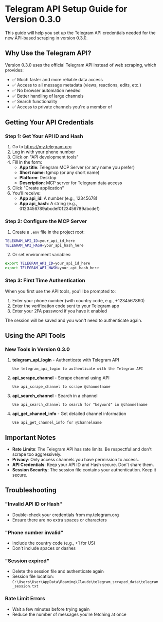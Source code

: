 # Telegram API Setup Guide for Version 0.3.0

This guide will help you set up the Telegram API credentials needed for the new API-based scraping in version 0.3.0.

## Why Use the Telegram API?

Version 0.3.0 uses the official Telegram API instead of web scraping, which provides:
- ✅ Much faster and more reliable data access
- ✅ Access to all message metadata (views, reactions, edits, etc.)
- ✅ No browser automation needed
- ✅ Better handling of large channels
- ✅ Search functionality
- ✅ Access to private channels you're a member of

## Getting Your API Credentials

### Step 1: Get Your API ID and Hash

1. Go to https://my.telegram.org
2. Log in with your phone number
3. Click on "API development tools"
4. Fill in the form:
   - **App title**: Telegram MCP Server (or any name you prefer)
   - **Short name**: tgmcp (or any short name)
   - **Platform**: Desktop
   - **Description**: MCP server for Telegram data access
5. Click "Create application"
6. You'll receive:
   - **App api_id**: A number (e.g., 12345678)
   - **App api_hash**: A string (e.g., 0123456789abcdef0123456789abcdef)

### Step 2: Configure the MCP Server

1. Create a `.env` file in the project root:
```bash
TELEGRAM_API_ID=your_api_id_here
TELEGRAM_API_HASH=your_api_hash_here
```

2. Or set environment variables:
```bash
export TELEGRAM_API_ID=your_api_id_here
export TELEGRAM_API_HASH=your_api_hash_here
```

### Step 3: First Time Authentication

When you first use the API tools, you'll be prompted to:
1. Enter your phone number (with country code, e.g., +1234567890)
2. Enter the verification code sent to your Telegram app
3. Enter your 2FA password if you have it enabled

The session will be saved and you won't need to authenticate again.

## Using the API Tools

### New Tools in Version 0.3.0

1. **telegram_api_login** - Authenticate with Telegram API
   ```
   Use telegram_api_login to authenticate with the Telegram API
   ```

2. **api_scrape_channel** - Scrape channel using API
   ```
   Use api_scrape_channel to scrape @channelname
   ```

3. **api_search_channel** - Search in a channel
   ```
   Use api_search_channel to search for "keyword" in @channelname
   ```

4. **api_get_channel_info** - Get detailed channel information
   ```
   Use api_get_channel_info for @channelname
   ```

## Important Notes

- **Rate Limits**: The Telegram API has rate limits. Be respectful and don't scrape too aggressively.
- **Privacy**: Only access channels you have permission to access.
- **API Credentials**: Keep your API ID and Hash secure. Don't share them.
- **Session Security**: The session file contains your authentication. Keep it secure.

## Troubleshooting

### "Invalid API ID or Hash"
- Double-check your credentials from my.telegram.org
- Ensure there are no extra spaces or characters

### "Phone number invalid"
- Include the country code (e.g., +1 for US)
- Don't include spaces or dashes

### "Session expired"
- Delete the session file and authenticate again
- Session file location: `C:\Users\User\AppData\Roaming\Claude\telegram_scraped_data\telegram_session.txt`

### Rate Limit Errors
- Wait a few minutes before trying again
- Reduce the number of messages you're fetching at once